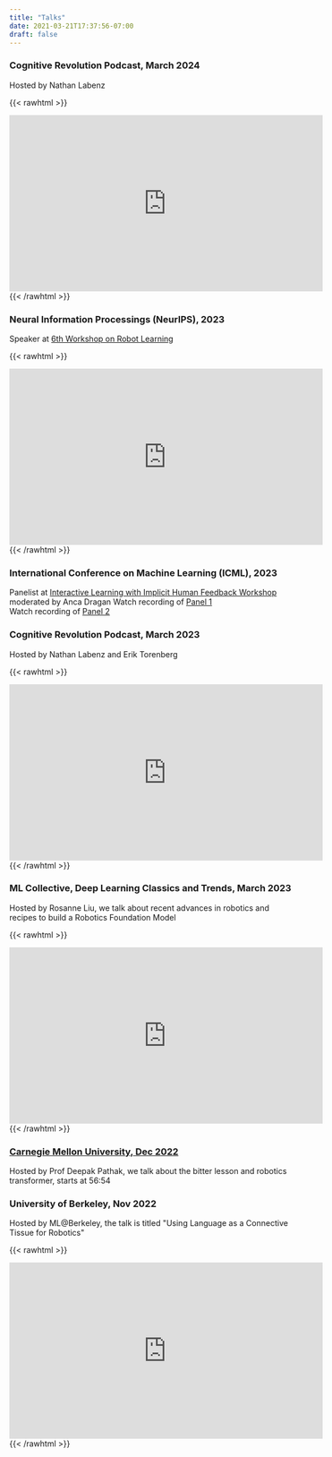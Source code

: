 ```yaml
---
title: "Talks"
date: 2021-03-21T17:37:56-07:00
draft: false
---
```

### Cognitive Revolution Podcast, March 2024

Hosted by Nathan Labenz

{{< rawhtml >}}
<iframe width="560" height="315" src="https://www.youtube.com/embed/oH2vjGsBIQA?si=uh3JKZYVbKz_nr3k" title="YouTube video player" frameborder="0" allow="accelerometer; autoplay; clipboard-write; encrypted-media; gyroscope; picture-in-picture; web-share" referrerpolicy="strict-origin-when-cross-origin" allowfullscreen></iframe>
{{< /rawhtml >}}


### Neural Information Processings (NeurIPS), 2023
Speaker at [6th Workshop on Robot Learning](https://www.robot-learning.ml/2023/)

{{< rawhtml >}}
<iframe  width="560" height="315" src="https://docs.google.com/presentation/d/e/2PACX-1vQAJrcXQhi3cYwLTTnUEjJ_9UrYJsOstyfDPIqRLBWZnqc47MVHfBvcoOHRFTrJ1cBGg9_wf2iqo27Y/embed?start=false&loop=false&delayms=3000" frameborder="0" width="960" height="569" allowfullscreen="true" mozallowfullscreen="true" webkitallowfullscreen="true"></iframe>
{{< /rawhtml >}}

### International Conference on Machine Learning (ICML), 2023
Panelist at [Interactive Learning with Implicit Human Feedback Workshop](https://interactive-learning-implicit-feedback.github.io/) moderated by Anca Dragan
Watch recording of [Panel 1](https://icml.cc/virtual/2023/29854) \
Watch recording of [Panel 2](https://icml.cc/virtual/2023/29862)

### Cognitive Revolution Podcast, March 2023

Hosted by Nathan Labenz and Erik Torenberg

{{< rawhtml >}}
<iframe width="560" height="315" src="https://www.youtube.com/embed/5tlQhgz-xuY?start=1238" title="YouTube video player" frameborder="0" allow="accelerometer; autoplay; clipboard-write; encrypted-media; gyroscope; picture-in-picture; web-share" allowfullscreen></iframe>
{{< /rawhtml >}}

### ML Collective, Deep Learning Classics and Trends, March 2023

Hosted by Rosanne Liu, we talk about recent advances in robotics and recipes to build a Robotics Foundation Model

{{< rawhtml >}}
<iframe width="560" height="315" src="https://www.youtube.com/embed/6Zoa_UZ_xQs" title="YouTube video player" frameborder="0" allow="accelerometer; autoplay; clipboard-write; encrypted-media; gyroscope; picture-in-picture; web-share" allowfullscreen></iframe>
{{< /rawhtml >}}

### [Carnegie Mellon University, Dec 2022](https://cmu.zoom.us/rec/share/yFzJ6VA8nDsTJImQhxkNM1ltfQExMUW0-6z4vkexP5v1wUzzSeSyjCYOv0N_FS8T.88JtVMm03A_cnQQK?startTime=1669654610000)

Hosted by Prof Deepak Pathak, we talk about the bitter lesson and robotics transformer, starts at 56:54

### University of Berkeley, Nov 2022

Hosted by ML@Berkeley, the talk is titled "Using Language as a Connective Tissue for Robotics"

{{< rawhtml >}}
<iframe width="560" height="315" src="https://www.youtube.com/embed/11z1Rv7woPE" title="YouTube video player" frameborder="0" allow="accelerometer; autoplay; clipboard-write; encrypted-media; gyroscope; picture-in-picture; web-share" allowfullscreen></iframe>
{{< /rawhtml >}}
